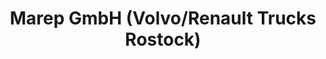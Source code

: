 ---
title: "Marep GmbH (Volvo/Renault Trucks Rostock)"
url: /rostock/marep-gmbh-volvo-renault-trucks-rostock/
shop: Autohaus
---